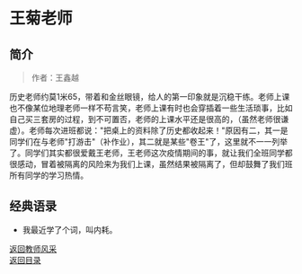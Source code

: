 # 王菊老师

## 简介

> 作者：王鑫越

历史老师约莫1米65，带着和金丝眼镜，给人的第一印象就是沉稳干练。老师上课也不像某位地理老师一样不苟言笑，老师上课有时也会穿插着一些生活琐事，比如自己买三套房的过程，到不可置否，老师的上课水平还是很高的，（虽然老师很谦虚）。老师每次进班都说："把桌上的资料除了历史都收起来！"原因有二，其一是同学们在与老师"打游击"（补作业），其二就是某些"卷王"了，这里就不一一列举了。同学们其实都很爱戴王老师，王老师这次疫情期间的事，就让我们全班同学都很感动，冒着被隔离的风险来为我们上课，虽然结果被隔离了，但却鼓舞了我们班所有同学的学习热情。

## 经典语录

- 我最近学了个词，叫内耗。

[返回教师风采](/教师风采)  
[返回目录](/index)
